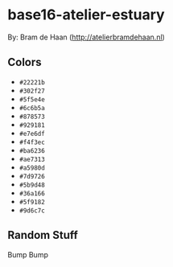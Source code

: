 # base16-atelier-estuary

By: Bram de Haan (http://atelierbramdehaan.nl)

## Colors

* `#22221b`
* `#302f27`
* `#5f5e4e`
* `#6c6b5a`
* `#878573`
* `#929181`
* `#e7e6df`
* `#f4f3ec`
* `#ba6236`
* `#ae7313`
* `#a5980d`
* `#7d9726`
* `#5b9d48`
* `#36a166`
* `#5f9182`
* `#9d6c7c`

## Random Stuff

Bump
Bump
